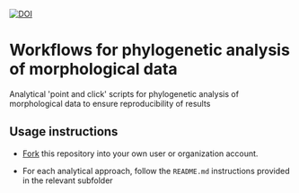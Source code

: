 [![DOI](https://zenodo.org/badge/DOI/10.5281/zenodo.7838056.svg)](https://doi.org/10.5281/zenodo.7838056)

# Workflows for phylogenetic analysis of morphological data

Analytical 'point and click' scripts for phylogenetic analysis of morphological data to ensure reproducibility of results

## Usage instructions

- [Fork](https://github.com/smithlabdurham/phylo-workflow/fork) this repository
  into your own user or organization account.

- For each analytical approach, follow the `README.md` instructions provided
  in the relevant subfolder
